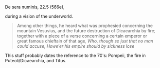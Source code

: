 De sera numinis, 22.5 (566e), 

during a vision of the underworld.   

>Among other things, he heard what was prophesied concerning the mountain Vesuvius, and the future destruction of Dicaearchia by fire; together with a piece of a verse concerning a certain emperor or great famous chieftain of that age, _Who, though so just that no man could accuse, Howe'er his empire should by sickness lose_

This stuff probably dates the reference to the 70's: Pompeii, the fire in Puteoli/Dicaearchia, and Titus.

